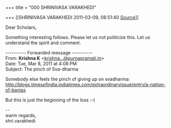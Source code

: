 +++
title = "000 SHRINIVASA VARAKHEDI"

+++
[[SHRINIVASA VARAKHEDI	2011-03-09, 08:51:40 [Source](https://groups.google.com/g/bvparishat/c/Vw65kuahrnk)]]



Dear Scholars,  
  
Something interesting follows. Please let us not politicize this. Let us understand the spirit and comment.  
  
  

---------- Forwarded message ----------  
From: **Krishna K** \<[krishna...@purnapramati.in]()\>  
Date: Tue, Mar 8, 2011 at 4:08 PM  
Subject: The pinch of Sva-dharma  
  
  
Somebody else feels the pinch of giving up on svadharma:  
<http://blogs.timesofindia.indiatimes.com/extraordinaryissue/entry/a-nation-of-banias>  
  
But this is just the beginning of the loss :-(  

  
--  
warm regards,  
shri.varakhedi  
  

